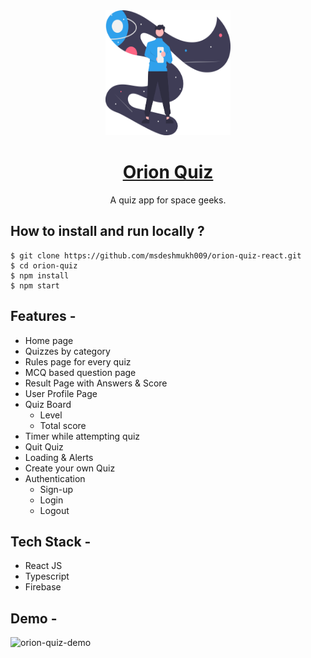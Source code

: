 <div align="center">
  <img src="public/assets/undraw_lost_online_re_upmy.svg" height="200" width="200" alt="orion spaces logo"/>
  
# [Orion Quiz](https://orion-quiz-react.netlify.app/)
  A quiz app for space geeks.
</div>

## **How to install and run locally ?**

```
$ git clone https://github.com/msdeshmukh009/orion-quiz-react.git
$ cd orion-quiz
$ npm install
$ npm start
```

## **Features -**

- Home page
- Quizzes by category
- Rules page for every quiz
- MCQ based question page
- Result Page with Answers & Score
- User Profile Page
- Quiz Board
  - Level
  - Total score
- Timer while attempting quiz
- Quit Quiz
- Loading & Alerts
- Create your own Quiz
- Authentication
  - Sign-up
  - Login
  - Logout

## **Tech Stack -**

- React JS
- Typescript
- Firebase

## **Demo -**
![orion-quiz-demo](https://res.cloudinary.com/dxebdqoxr/image/upload/v1653000521/orion-spaces/orion-quiz-demo-4_iqmbr4.gif)
